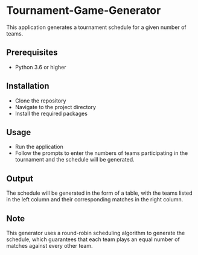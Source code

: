 # Tournament-Game-Generator <br/>

This application generates a tournament schedule for a given number of teams.

## Prerequisites <br/>
- Python 3.6 or higher

## Installation <br/>
- Clone the repository <br/>
- Navigate to the project directory <br/>
- Install the required packages

## Usage <br/>
- Run the application <br/>
- Follow the prompts to enter the numbers of teams participating in the tournament and the schedule will be generated.

## Output <br/>
The schedule will be generated in the form of a table, with the teams listed in the left column and their corresponding matches in the right column.

## Note <br/>
This generator uses a round-robin scheduling algorithm to generate the schedule, which guarantees that each team plays an equal number of matches against every other team.
